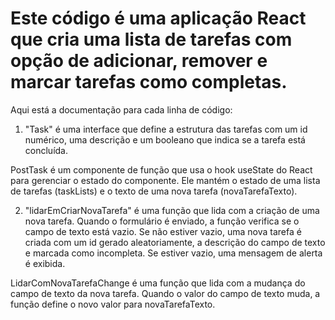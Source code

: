 # Este código é uma aplicação React que cria uma lista de tarefas com opção de adicionar, remover e marcar tarefas como completas.

Aqui está a documentação para cada linha de código:

1. "Task" é uma interface que define a estrutura das tarefas com um id numérico, uma descrição e um booleano que indica se a tarefa está concluída.

PostTask é um componente de função que usa o hook useState do React para gerenciar o estado do componente. Ele mantém o estado de uma lista de tarefas (taskLists) e o texto de uma nova tarefa (novaTarefaTexto).  

2. "lidarEmCriarNovaTarefa" é uma função que lida com a criação de uma nova tarefa. Quando o formulário é enviado, a função verifica se o campo de texto está vazio. Se não estiver vazio, uma nova tarefa é criada com um id gerado aleatoriamente, a descrição do campo de texto e marcada como incompleta. Se estiver vazio, uma mensagem de alerta é exibida.

LidarComNovaTarefaChange é uma função que lida com a mudança do campo de texto da nova tarefa. Quando o valor do campo de texto muda, a função define o novo valor para novaTarefaTexto.

